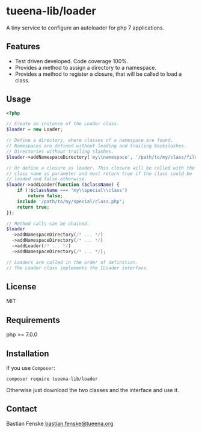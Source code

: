tueena-lib/loader
=================
A tiny service to configure an autoloader for php 7 applications.

Features
--------
* Test driven developed. Code coverage 100%.
* Provides a method to assign a directory to a namespace.
* Provides a method to register a closure, that will be called to load a class.

Usage
-----
```php
<?php

// Create an instance of the Loader class.
$loader = new Loader;

// Define a directory, where classes of a namespace are found.
// Namespaces are defined without leading and trailing backslashes.
// Directories without trailing slashes.
$loader->addNamespaceDirectory('my\\namespace', '/path/to/my/class/files');

// Or define a closure as loader. This closure will be called with the
// class name as parameter and must return true if the class could be
// loaded and false otherwise.
$loader->addLoader(function ($className) {
	if (!$className === 'my\\special\\class')
		return false;
	include '/path/to/my/special/class.php';
	return true;
});

// Method calls can be chained.
$loader
  ->addNamespaceDirectory(/* ... */)
  ->addNamespaceDirectory(/* ... */)
  ->addLoader(/* ... */)
  ->addNamespaceDirectory(/* ... */);

// Loaders are called in the order of definition.
// The Loader class implements the ILoader interface.
```

License
-------
MIT

Requirements
------------
php >= 7.0.0

Installation
------------
If you use `Composer`:
```
composer require tueena-lib/loader
```
Otherwise just download the two classes and the interface and use it.

Contact
-------
Bastian Fenske <bastian.fenske@tueena.org>
